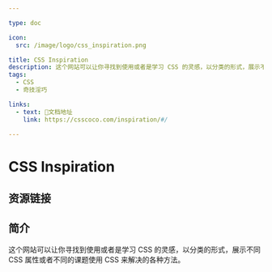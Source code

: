 ```yaml
---

type: doc

icon:
  src: /image/logo/css_inspiration.png

title: CSS Inspiration
description: 这个网站可以让你寻找到使用或者是学习 CSS 的灵感，以分类的形式，展示不同 CSS 属性或者不同的课题使用 CSS 来解决的各种方法。
tags:
  - CSS
  - 奇技淫巧

links:
  - text: 📖文档地址
    link: https://csscoco.com/inspiration/#/

---
```


<ShowLogo />

# CSS Inspiration

<ShowTags />

<ShowBreadcrumb />

## 资源链接

<ShowLinks />

## 简介

这个网站可以让你寻找到使用或者是学习 CSS 的灵感，以分类的形式，展示不同 CSS 属性或者不同的课题使用 CSS 来解决的各种方法。
